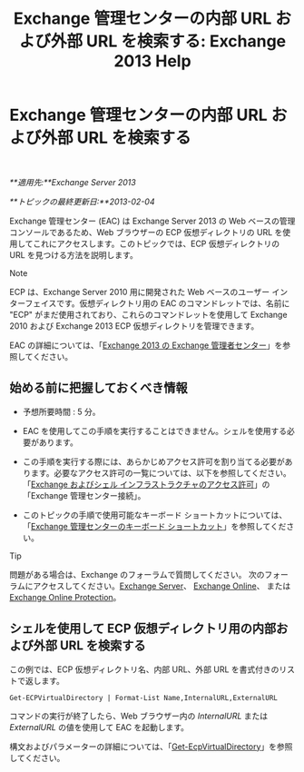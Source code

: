 ﻿---
title: 'Exchange 管理センターの内部 URL および外部 URL を検索する: Exchange 2013 Help'
TOCTitle: Exchange 管理センターの内部 URL および外部 URL を検索する
ms:assetid: 3ddb30ff-a405-4b9d-8d77-2d7a3a5ab8fa
ms:mtpsurl: https://technet.microsoft.com/ja-jp/library/JJ680108(v=EXCHG.150)
ms:contentKeyID: 49896217
ms.date: 04/24/2018
mtps_version: v=EXCHG.150
ms.translationtype: HT
---

# Exchange 管理センターの内部 URL および外部 URL を検索する

 

_**適用先:**Exchange Server 2013_

_**トピックの最終更新日:**2013-02-04_

Exchange 管理センター (EAC) は Exchange Server 2013 の Web ベースの管理コンソールであるため、Web ブラウザーの ECP 仮想ディレクトリの URL を使用してこれにアクセスします。このトピックでは、ECP 仮想ディレクトリの URL を見つける方法を説明します。


> [!NOTE]
> ECP は、Exchange Server 2010 用に開発された Web ベースのユーザー インターフェイスです。仮想ディレクトリ用の EAC のコマンドレットでは、名前に "ECP" がまだ使用されており、これらのコマンドレットを使用して Exchange 2010 および Exchange 2013 ECP 仮想ディレクトリを管理できます。



EAC の詳細については、「[Exchange 2013 の Exchange 管理者センター](exchange-admin-center-in-exchange-2013-exchange-2013-help.md)」を参照してください。

## 始める前に把握しておくべき情報

  - 予想所要時間 : 5 分。

  - EAC を使用してこの手順を実行することはできません。シェルを使用する必要があります。

  - この手順を実行する際には、あらかじめアクセス許可を割り当てる必要があります。必要なアクセス許可の一覧については、以下を参照してください。「[Exchange およびシェル インフラストラクチャのアクセス許可](exchange-and-shell-infrastructure-permissions-exchange-2013-help.md)」の「Exchange 管理センター接続」。

  - このトピックの手順で使用可能なキーボード ショートカットについては、「[Exchange 管理センターのキーボード ショートカット](keyboard-shortcuts-in-the-exchange-admin-center-exchange-online-protection-help.md)」を参照してください。


> [!TIP]
> 問題がある場合は、Exchange のフォーラムで質問してください。 次のフォーラムにアクセスしてください。<A href="https://go.microsoft.com/fwlink/p/?linkid=60612">Exchange Server</A>、 <A href="https://go.microsoft.com/fwlink/p/?linkid=267542">Exchange Online</A>、 または <A href="https://go.microsoft.com/fwlink/p/?linkid=285351">Exchange Online Protection</A>。



## シェルを使用して ECP 仮想ディレクトリ用の内部および外部 URL を検索する

この例では、ECP 仮想ディレクトリ名、内部 URL、外部 URL を書式付きのリストで返します。

    Get-ECPVirtualDirectory | Format-List Name,InternalURL,ExternalURL

コマンドの実行が終了したら、Web ブラウザー内の *InternalURL* または *ExternalURL* の値を使用して EAC を起動します。

構文およびパラメーターの詳細については、「[Get-EcpVirtualDirectory](https://technet.microsoft.com/ja-jp/library/dd351058\(v=exchg.150\))」を参照してください。

